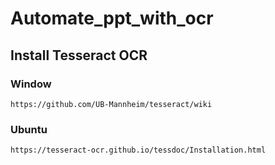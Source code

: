 # Automate_ppt_with_ocr

## Install Tesseract OCR

### Window
```
https://github.com/UB-Mannheim/tesseract/wiki
```
### Ubuntu
```
https://tesseract-ocr.github.io/tessdoc/Installation.html
```
